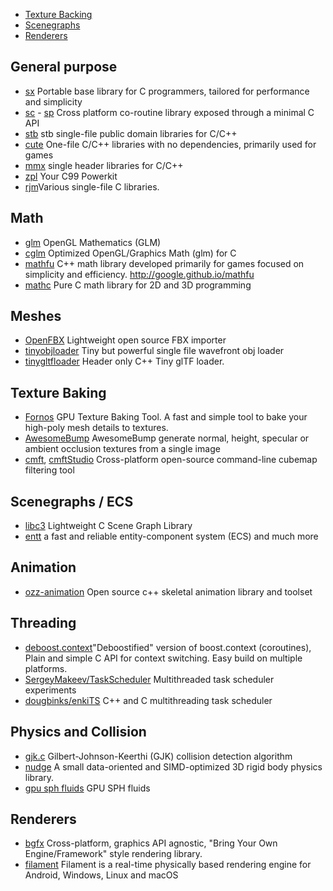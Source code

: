* [Texture Backing](#texture-baking)
* [Scenegraphs](#scenegraphs-ecs)
* [Renderers](#renderers)

## General purpose

- [sx](https://github.com/septag/sx) Portable base library for C programmers, tailored for performance and simplicity
- [sc](https://github.com/rhoot/sc) - [sp](https://github.com/rhoot/sp) Cross platform co-routine library exposed through a minimal C API
- [stb](https://github.com/nothings/stb) stb single-file public domain libraries for C/C++
- [cute](https://github.com/RandyGaul/cute_headers) One-file C/C++ libraries with no dependencies, primarily used for games 
- [mmx](https://github.com/vurtun/mmx) single header libraries for C/C++ 
- [zpl](https://github.com/zpl-c/zpl) Your C99 Powerkit 
- [rjm](https://github.com/rmitton/rjm)Various single-file C libraries. 

## Math

- [glm](https://github.com/g-truc/glm) OpenGL Mathematics (GLM)
- [cglm](https://github.com/recp/cglm) Optimized OpenGL/Graphics Math (glm) for C
- [mathfu](https://github.com/google/mathfu) C++ math library developed primarily for games focused on simplicity and efficiency. http://google.github.io/mathfu
- [mathc](https://github.com/ferreiradaselva/mathc) Pure C math library for 2D and 3D programming

## Meshes
- [OpenFBX](https://github.com/nem0/OpenFBX) Lightweight open source FBX importer 
- [tinyobjloader](https://github.com/syoyo/tinyobjloader) Tiny but powerful single file wavefront obj loader 
- [tinygltfloader](https://github.com/syoyo/tinygltfloader) Header only C++ Tiny glTF loader. 

## Texture Baking

- [Fornos](https://github.com/caosdoar/Fornos) GPU Texture Baking Tool. A fast and simple tool to bake your high-poly mesh details to textures.
- [AwesomeBump](https://github.com/kmkolasinski/AwesomeBump) AwesomeBump generate normal, height, specular or ambient occlusion textures from a single image
- [cmft](https://github.com/dariomanesku/cmft), [cmftStudio](https://github.com/dariomanesku/cmftStudio) Cross-platform open-source command-line cubemap filtering tool

## Scenegraphs / ECS

- [libc3](https://github.com/buserror/libc3) Lightweight C Scene Graph Library
- [entt](https://github.com/skypjack/entt)  a fast and reliable entity-component system (ECS) and much more

## Animation

- [ozz-animation](https://github.com/guillaumeblanc/ozz-animation) Open source c++ skeletal animation library and toolset

## Threading

- [deboost.context](https://github.com/septag/deboost.context)"Deboostified" version of boost.context (coroutines), Plain and simple C API for context switching. Easy build on multiple platforms.
- [SergeyMakeev/TaskScheduler](https://github.com/SergeyMakeev/TaskScheduler) Multithreaded task scheduler experiments
- [dougbinks/enkiTS](https://github.com/dougbinks/enkiTS) C++ and C multithreading task scheduler

## Physics and Collision

- [gjk.c](https://github.com/kroitor/gjk.c) Gilbert-Johnson-Keerthi (GJK) collision detection algorithm
- [nudge](https://github.com/rasmusbarr/nudge) A small data-oriented and SIMD-optimized 3D rigid body physics library.
- [gpu sph fluids](https://github.com/erwincoumans/fluids_v3) GPU SPH fluids 

## Renderers

- [bgfx](https://github.com/bkaradzic/bgfx) Cross-platform, graphics API agnostic, "Bring Your Own Engine/Framework" style rendering library.
- [filament](https://github.com/google/filament) Filament is a real-time physically based rendering engine for Android, Windows, Linux and macOS
